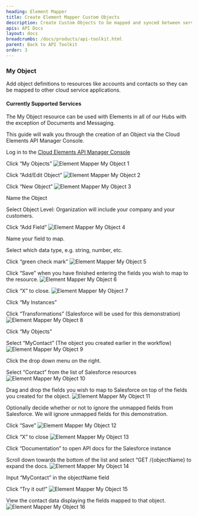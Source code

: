 ```yaml
---
heading: Element Mapper
title: Create Element Mapper Custom Objects
description: Create Custom Objects to be mapped and synced between services
apis: API Docs
layout: docs
breadcrumbs: /docs/products/api-toolkit.html
parent: Back to API Toolkit
order: 3
---
```


### My Object


Add object definitions to resources like accounts and contacts so they can be mapped to other cloud service applications.

#### Currently Supported Services

The My Object resource can be used with Elements in all of our Hubs with the exception of Documents and Messaging.

This guide will walk you through the creation of an Object via the Cloud Elements API Manager Console.

Log in to the [Cloud Elements API Manager Console](https://console.cloud-elements.com/elements/jsp/login.jsp)

Click “My Objects”
![Element Mapper My Object 1](http://cloud-elements.com/wp-content/uploads/2015/06/MyObject1.png)

Click “Add/Edit Object”
![Element Mapper My Object 2](http://cloud-elements.com/wp-content/uploads/2015/06/MyObject2.png)

Click “New Object”
![Element Mapper My Object 3](http://cloud-elements.com/wp-content/uploads/2015/06/MyObject3.png)

Name the Object

Select Object Level: Organization will include your company and your customers.

Click “Add Field”
![Element Mapper My Object 4](http://cloud-elements.com/wp-content/uploads/2015/06/MyObject4.png)

Name your field to map.

Select which data type, e.g. string, number, etc.

Click “green check mark”
![Element Mapper My Object 5](http://cloud-elements.com/wp-content/uploads/2015/06/MyObject5.png)

Click “Save” when you have finished entering the fields you wish to map to the resource.
![Element Mapper My Object 6](http://cloud-elements.com/wp-content/uploads/2015/06/MyObject6.png)

Click “X” to close.
![Element Mapper My Object 7](http://cloud-elements.com/wp-content/uploads/2015/06/MyObject7.png)

Click “My Instances”

Click “Transformations”
(Salesforce will be used for this demonstration)
![Element Mapper My Object 8](http://cloud-elements.com/wp-content/uploads/2015/06/MyObject8.png)

Click “My Objects”

Select “MyContact”
(The object you created earlier in the workflow)
![Element Mapper My Object 9](http://cloud-elements.com/wp-content/uploads/2015/06/MyObject9.png)

Click the drop down menu on the right.

Select “Contact” from the list of Salesforce resources
![Element Mapper My Object 10](http://cloud-elements.com/wp-content/uploads/2015/06/MyObject10.png)

Drag and drop the fields you wish to map to Salesforce on top of the fields you created for the object.
![Element Mapper My Object 11](http://cloud-elements.com/wp-content/uploads/2015/06/MyObject11.png)

Optionally decide whether or not to ignore the unmapped fields from Salesforce.  We will ignore unmapped fields for this demonstration.

Click “Save”
![Element Mapper My Object 12](http://cloud-elements.com/wp-content/uploads/2015/06/MyObject12.png)

Click “X” to close
![Element Mapper My Object 13](http://cloud-elements.com/wp-content/uploads/2015/06/MyObject13.png)

Click “Documentation” to open API docs for the Salesforce instance

Scroll down towards the bottom of the list and select “GET /{objectName} to expand the docs.
![Element Mapper My Object 14](http://cloud-elements.com/wp-content/uploads/2015/06/MyObject14.png)

Input “MyContact” in the objectName field

Click “Try it out!”
![Element Mapper My Object 15](http://cloud-elements.com/wp-content/uploads/2015/06/MyObject15.png)

View the contact data displaying the fields mapped to that object.
![Element Mapper My Object 16](http://cloud-elements.com/wp-content/uploads/2015/06/MyObject16.png)
